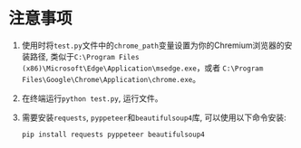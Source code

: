 # 注意事项
1. 使用时将`test.py`文件中的`chrome_path`变量设置为你的Chremium浏览器的安装路径, 类似于`C:\Program Files (x86)\Microsoft\Edge\Application\msedge.exe`，或者
   `C:\Program Files\Google\Chrome\Application\chrome.exe`。


2. 在终端运行`python test.py`, 运行文件。

3. 需要安装`requests`, `pyppeteer`和`beautifulsoup4`库, 可以使用以下命令安装:
   ```bash
   pip install requests pyppeteer beautifulsoup4
   ```